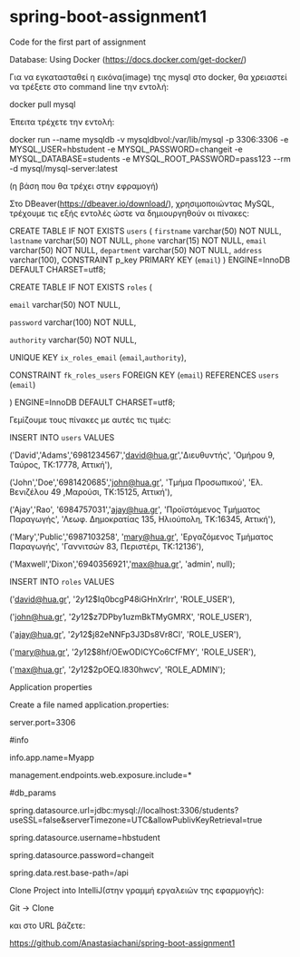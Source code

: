 # spring-boot-assignment1
Code for the first part of assignment

Database: Using Docker (https://docs.docker.com/get-docker/)

Για να εγκατασταθεί η εικόνα(image) της mysql στο docker, θα χρειαστεί να τρέξετε στο command line την εντολή: 

docker pull mysql

Έπειτα τρέχετε την εντολή: 

docker run --name mysqldb -v mysqldbvol:/var/lib/mysql -p 3306:3306 -e MYSQL_USER=hbstudent -e MYSQL_PASSWORD=changeit -e MYSQL_DATABASE=students -e MYSQL_ROOT_PASSWORD=pass123 --rm -d mysql/mysql-server:latest

(η βάση που θα τρέχει στην εφραμογή)


Στο DBeaver(https://dbeaver.io/download/), χρησιμοποιώντας MySQL, τρέχουμε τις εξής εντολές ώστε να δημιουργηθούν οι πίνακες: 

CREATE TABLE IF NOT EXISTS `users` (
  `firstname` varchar(50) NOT NULL,
  `lastname` varchar(50) NOT NULL,
  `phone` varchar(15) NOT NULL,
  `email` varchar(50) NOT NULL,
  `department` varchar(50) NOT NULL,
  `address` varchar(100),
  CONSTRAINT p_key PRIMARY KEY (`email`)
) ENGINE=InnoDB DEFAULT CHARSET=utf8;


CREATE TABLE IF NOT EXISTS `roles` (

  `email` varchar(50) NOT NULL,
  
  `password` varchar(100) NOT NULL,
  
  `authority` varchar(50) NOT NULL,
  
  UNIQUE KEY `ix_roles_email` (`email`,`authority`),
  
  CONSTRAINT `fk_roles_users` FOREIGN KEY (`email`) REFERENCES `users` (`email`)
  
) ENGINE=InnoDB DEFAULT CHARSET=utf8;


Γεμίζουμε τους πίνακες με αυτές τις τιμές:

INSERT INTO `users` VALUES

('David','Adams','6981234567','david@hua.gr','Διευθυντής', 'Ομήρου 9, Ταύρος, ΤΚ:17778, Αττική'),

('John','Doe','6981420685','john@hua.gr', 'Τμήμα Προσωπικού', 'Ελ. Βενιζέλου 49 ,Μαρούσι, ΤΚ:15125, Αττική'),

('Ajay','Rao', '6984757031','ajay@hua.gr', 'Προϊστάμενος Τμήματος Παραγωγής', 'Λεωφ. Δημοκρατίας 135, Ηλιούπολη, ΤΚ:16345, Αττική'),

('Mary','Public','6987103258', 'mary@hua.gr', 'Εργαζόμενος Τμήματος Παραγωγής', 'Γαννιτσών 83, Περιστέρι, ΤΚ:12136'),

('Maxwell','Dixon','6940356921','max@hua.gr', 'admin', null);


INSERT INTO `roles` VALUES 

('david@hua.gr', '$2y$12$Iq0bcgP48iGHnXrlrr', 'ROLE_USER'),

('john@hua.gr', '$2y$12$z7DPby1uzmBkTMyGMRX', 'ROLE_USER'),

('ajay@hua.gr', '$2y$12$j82eNNFp3J3Ds8Vr8Cl', 'ROLE_USER'),

('mary@hua.gr', '$2y$12$8hf/OEwODICYCo6CfFMY', 'ROLE_USER'),

('max@hua.gr', '$2y$12$2pOEQ.I830hwcv', 'ROLE_ADMIN');


Application properties

Create a file named application.properties:

server.port=3306

#info

info.app.name=Myapp

management.endpoints.web.exposure.include=*

#db_params

spring.datasource.url=jdbc:mysql://localhost:3306/students?useSSL=false&serverTimezone=UTC&allowPublivKeyRetrieval=true

spring.datasource.username=hbstudent

spring.datasource.password=changeit

spring.data.rest.base-path=/api


Clone Project into IntelliJ(στην γραμμή εργαλειών της εφαρμογής):

Git -> Clone  

και στο URL βάζετε:

https://github.com/Anastasiachani/spring-boot-assignment1



